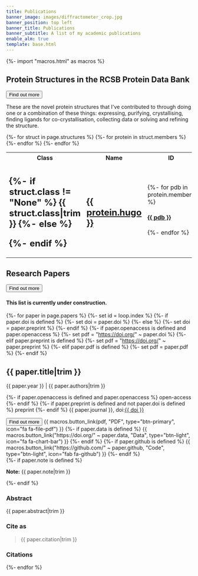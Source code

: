 ```yaml
---
title: Publications
banner_image: images/diffractometer_crop.jpg
banner_position: top left
banner_title: Publications
banner_subtitle: A list of my academic publications
enable_alm: true
template: base.html
---
```


{%- import "macros.html" as macros %}

<h2 class="mb-4">
Protein Structures in the RCSB Protein Data Bank
</h2>
<button class="btn btn-secondary btn-sm me-1 mb-2" type="button"
      data-bs-toggle="collapse" data-bs-target="#collapse-99"
      aria-expanded="false" aria-controls="collapse-99">
    Find out more <i class="fa fa-chevron-circle-down ms-1" aria-hidden="true"></i>
</button>
<div id="collapse-99" class="collapse mt-2 overflow-hidden">
<p> These are the novel protein structures that I've contributed to through doing one or a combination of these things: expressing, purifying, crystallising, finding ligands for co-crystallisation, collecting data or solving and refining the structure.
</p>
 
 <table>
 <tr>
    <th>Class</th>
    <th>Name</th>
    <th>ID</th>
    <th>Name</th>
    <th>ID</th>
    <th>Name</th>
    <th>ID</th>
    <th>Name</th>
    <th>ID</th>
  </tr>
{%- for struct in page.structures %}
<tr>
  <td>
  <h2 class="fs-4 mb-1">
  {%- if struct.class != "None" %}
    {{ struct.class|trim }}
  {%- else %}
  <p></p>
  {%- endif %}
  </h2>
  </td>
  {%- for protein in struct.members %}
  <td>
   <h2 class="fs-6 mb-1">
    <a target="_blank" href="https://pubchem.ncbi.nlm.nih.gov/gene/{{ protein.hugo }}">{{ protein.hugo }}</a>
  </h2>
  </td>
   <td>
  {%- for pdb in protein.members %}
   <h4 class="fs-6 mb-1 pr-5">
    <a target="_blank" href="https://www.rcsb.org/structure/{{ pdb }}">{{ pdb }}</a>
  </h4>
  {%- endfor %}
  </td>
  {%- endfor %}
  </td>
</tr>
{%- endfor %}
</table>
</div>

<h2 class="mb-4">
Research Papers
</h2>
<button class="btn btn-secondary btn-sm me-1 mb-2" type="button"
      data-bs-toggle="collapse" data-bs-target="#collapse-98"
      aria-expanded="false" aria-controls="collapse-98">
    Find out more <i class="fa fa-chevron-circle-down ms-1" aria-hidden="true"></i>
</button>
<div id="collapse-98" class="collapse mt-2 overflow-hidden">

<h4> This list is currently under construction. 
</h4>

{%- for paper in page.papers %}
  {%- set id = loop.index %}
  {%- if paper.doi is defined %}
    {%- set doi = paper.doi %}
  {%- else %}
    {%- set doi = paper.preprint %}
  {%- endif %}
  {%- if paper.openaccess is defined and paper.openaccess %}
    {%- set pdf = "https://doi.org/" ~ paper.doi %}
  {%- elif paper.preprint is defined %}
    {%- set pdf = "https://doi.org/" ~ paper.preprint %}
  {%- elif paper.pdf is defined %}
    {%- set pdf = paper.pdf %}
  {%- endif %}
<div class="mb-5">
  <h2 class="fs-4 mb-1">
    {{ paper.title|trim }}
  </h2>
  <p class="mb-1">
    <span class="text-muted">{{ paper.year }}</span>
    |
    {{ paper.authors|trim }}
  </p>
  <p class="text-muted fs-6">
    {%- if paper.openaccess is defined and paper.openaccess %}
      <span class="badge bg-success fw-normal me-1">
        <i class="ai ai-open-access me-1" aria-hidden="true"></i>
        open-access
      </span>
    {%- endif %}
    {%- if paper.preprint is defined and not paper.doi is defined %}
      <span class="badge bg-warning text-dark fw-normal me-1">
        preprint
      </span>
    {%- endif %}
    {{ paper.journal }},
    doi:<a target="_blank" href="https://doi.org/{{ doi }}">{{ doi }}</a>
  </p>
  <button class="btn btn-secondary btn-sm me-1 mb-2" type="button"
      data-bs-toggle="collapse" data-bs-target="#collapse-{{ id }}"
      aria-expanded="false" aria-controls="collapse-{{ id }}">
    Find out more <i class="fa fa-chevron-circle-down ms-1" aria-hidden="true"></i>
  </button>
  {{ macros.button_link(pdf, "PDF", type="btn-primary", icon="fa fa-file-pdf") }}
  {%- if paper.data is defined %}
    {{ macros.button_link("https://doi.org/" ~ paper.data, "Data", type="btn-light", icon="fa fa-chart-bar") }}
  {%- endif %}
  {%- if paper.github is defined %}
    {{ macros.button_link("https://github.com/" ~ paper.github, "Code", type="btn-light", icon="fab fa-github") }}
  {%- endif %}
  <div id="collapse-{{ id }}" class="collapse paper-info mt-2 overflow-hidden">
    {%- if paper.note is defined %}
      <div class="callout callout-note mb-4">
        <p><strong>Note:</strong> {{ paper.note|trim }}</p>
      </div>
    {%- endif %}
    <h3 class="fs-4">Abstract</h3>
    <p>{{ paper.abstract|trim }}</p>
    <h3 class="fs-4">Cite as</h3>
    <blockquote class="mb-4">{{ paper.citation|trim }}</blockquote>
    <h3 class="fs-4 mb-4">Citations</h3>
    <span class="__dimensions_badge_embed__" data-doi="{{ doi }}"></span>
  </div>
</div>
{%- endfor %}
</div>
